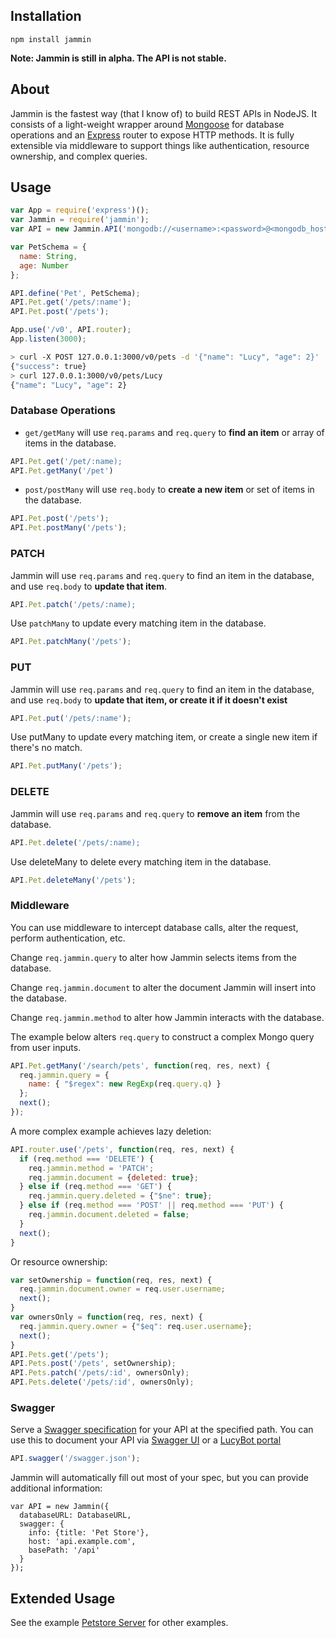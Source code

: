 ## Installation
```npm install jammin```

**Note: Jammin is still in alpha. The API is not stable.**

## About
Jammin is the fastest way (that I know of) to build REST APIs in NodeJS. It consists of a light-weight wrapper around [Mongoose](http://mongoosejs.com/) for database operations and an [Express](http://expressjs.com/) router to expose HTTP methods. It is fully extensible via middleware to support things like authentication, resource ownership, and complex queries.

## Usage

```js
var App = require('express')();
var Jammin = require('jammin');
var API = new Jammin.API('mongodb://<username>:<password>@<mongodb_host>');

var PetSchema = {
  name: String,
  age: Number
};

API.define('Pet', PetSchema);
API.Pet.get('/pets/:name');
API.Pet.post('/pets');

App.use('/v0', API.router);
App.listen(3000);
```

```bash
> curl -X POST 127.0.0.1:3000/v0/pets -d '{"name": "Lucy", "age": 2}'
{"success": true}
> curl 127.0.0.1:3000/v0/pets/Lucy
{"name": "Lucy", "age": 2}
```

### Database Operations

* ```get/getMany``` will use ```req.params``` and ```req.query``` to **find an item** or array of items in the database.
```js
API.Pet.get('/pet/:name);
API.Pet.getMany('/pet')
```
* ```post/postMany``` will use ```req.body``` to **create a new item** or set of items in the database.
```js
API.Pet.post('/pets');
API.Pet.postMany('/pets');
```

### PATCH
Jammin will use ```req.params``` and ```req.query``` to find an item in the database, and use ```req.body``` to **update that item**.
```js
API.Pet.patch('/pets/:name);
```
Use ```patchMany``` to update every matching item in the database.
```js
API.Pet.patchMany('/pets');
```

### PUT
Jammin will use ```req.params``` and ```req.query``` to find an item in the database, and use ```req.body``` to **update that item, or create it if it doesn't exist**
```js
API.Pet.put('/pets/:name');
```
Use putMany to update every matching item, or create a single new item if there's no match.
```js
API.Pet.putMany('/pets');
```

### DELETE
Jammin will use ```req.params``` and ```req.query``` to **remove an item** from the database.
```js
API.Pet.delete('/pets/:name);
```
Use deleteMany to delete every matching item in the database.
```js
API.Pet.deleteMany('/pets');
```

### Middleware
You can use middleware to intercept database calls, alter the request, perform authentication, etc.

Change ```req.jammin.query``` to alter how Jammin selects items from the database.

Change ```req.jammin.document``` to alter the document Jammin will insert into the database.

Change ```req.jammin.method``` to alter how Jammin interacts with the database.

The example below alters ```req.query``` to construct a complex Mongo query from user inputs.
```js
API.Pet.getMany('/search/pets', function(req, res, next) {
  req.jammin.query = {
    name: { "$regex": new RegExp(req.query.q) }
  };
  next();
});
```
A more complex example achieves lazy deletion:
```js
API.router.use('/pets', function(req, res, next) {
  if (req.method === 'DELETE') {
    req.jammin.method = 'PATCH';
    req.jammin.document = {deleted: true};
  } else if (req.method === 'GET') {
    req.jammin.query.deleted = {"$ne": true};
  } else if (req.method === 'POST' || req.method === 'PUT') {
    req.jammin.document.deleted = false;
  }
  next();
}
```
Or resource ownership:
```js
var setOwnership = function(req, res, next) {
  req.jammin.document.owner = req.user.username;
  next();
}
var ownersOnly = function(req, res, next) {
  req.jammin.query.owner = {"$eq": req.user.username};
  next();
}
API.Pets.get('/pets');
API.Pets.post('/pets', setOwnership);
API.Pets.patch('/pets/:id', ownersOnly);
API.Pets.delete('/pets/:id', ownersOnly);
```

### Swagger
Serve a [Swagger specification](http://swagger.io) for your API at the specified path. You can use this to document your API via [Swagger UI](https://github.com/swagger-api/swagger-ui) or a [LucyBot portal](https://lucybot.com)
```js
API.swagger('/swagger.json');
```
Jammin will automatically fill out most of your spec, but you can provide additional information:
```
var API = new Jammin({
  databaseURL: DatabaseURL,
  swagger: {
    info: {title: 'Pet Store'},
    host: 'api.example.com',
    basePath: '/api'
  }
});
```

## Extended Usage
See the example [Petstore Server](test/petstore-server.js) for other examples.
